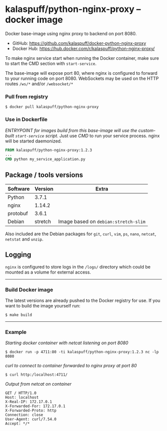 # kalaspuff/python-nginx-proxy – docker image
Docker base-image using nginx proxy to backend on port 8080.

* GitHub: https://github.com/kalaspuff/docker-python-nginx-proxy
* Docker Hub: https://hub.docker.com/r/kalaspuff/python-nginx-proxy/

To make nginx service start when running the Docker container, make sure
to start the CMD section with `start-service`.

The base-image will expose port 80, where nginx is configured to forward
to your running code on port 8080. WebSockets may be used on the HTTP routes
`/ws/*` and/or `/websocket/*`


### Pull from registry

```
$ docker pull kalaspuff/python-nginx-proxy
```


### Use in Dockerfile

_ENTRYPOINT for images build from this base-image will use the custom-built `start-service` script._
Just use _CMD_ to run your service process. nginx will be started daemonized.

```dockerfile
FROM kalaspuff/python-nginx-proxy:1.2.3
...
CMD python my_service_application.py
```


## Package / tools versions

| Software | Version  | Extra                                |
| -------- | -------- | ------------------------------------ |
| Python   | 3.7.1    |                                      |
| nginx    | 1.14.2   |                                      |
| protobuf | 3.6.1    |                                      |
| Debian   | stretch  | Image based on `debian:stretch-slim` |

Also included are the Debian packages for `git`, `curl`, `vim`, `ps`, `nano`, `netcat`, `netstat` and `unzip`.


## Logging

`nginx` is configured to store logs in the `/logs/` directory which could be mounted
 as a volume for external access.


---

### Build Docker image

The latest versions are already pushed to the Docker registry for use. If you want to
build the image yourself run:

```
$ make build
```

---

### Example

*Starting docker container with netcat listening on port 8080*

```
$ docker run -p 4711:80 -ti kalaspuff/python-nginx-proxy:1.2.3 nc -lp 8080
```

*curl to connect to container forwarded to nginx proxy at port 80*

```
$ curl http:/localhost:4711/
```

*Output from netcat on container*
```
GET / HTTP/1.0
Host: localhost
X-Real-IP: 172.17.0.1
X-Forwarded-For: 172.17.0.1
X-Forwarded-Proto: http
Connection: close
User-Agent: curl/7.54.0
Accept: */*
```
